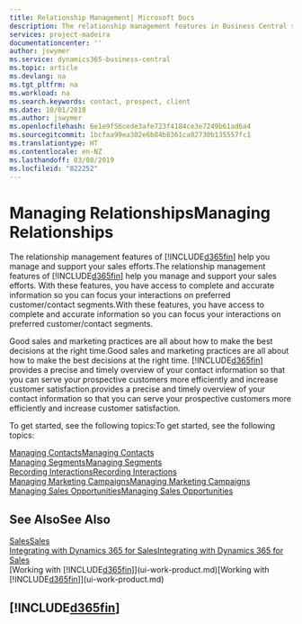 ```yaml
---
title: Relationship Management| Microsoft Docs
description: The relationship management features in Business Central support your sales efforts and let you access information about contacts and prospects so you can serve customers efficiently.
services: project-madeira
documentationcenter: ''
author: jswymer
ms.service: dynamics365-business-central
ms.topic: article
ms.devlang: na
ms.tgt_pltfrm: na
ms.workload: na
ms.search.keywords: contact, prospect, client
ms.date: 10/01/2018
ms.author: jswymer
ms.openlocfilehash: 6e1e9f56cede3afe723f4184ce3e7249b61ad6a4
ms.sourcegitcommit: 1bcfaa99ea302e6b84b8361ca02730b135557fc1
ms.translationtype: HT
ms.contentlocale: en-NZ
ms.lasthandoff: 03/08/2019
ms.locfileid: "822252"
---
```

# <a name="managing-relationships"></a><span data-ttu-id="266fd-103">Managing Relationships</span><span class="sxs-lookup"><span data-stu-id="266fd-103">Managing Relationships</span></span>
<span data-ttu-id="266fd-104">The relationship management features of [!INCLUDE[d365fin](includes/d365fin_md.md)] help you manage and support your sales efforts.</span><span class="sxs-lookup"><span data-stu-id="266fd-104">The relationship management features of [!INCLUDE[d365fin](includes/d365fin_md.md)] help you manage and support your sales efforts.</span></span> <span data-ttu-id="266fd-105">With these features, you have access to complete and accurate information so you can focus your interactions on preferred customer/contact segments.</span><span class="sxs-lookup"><span data-stu-id="266fd-105">With these features, you have access to complete and accurate information so you can focus your interactions on preferred customer/contact segments.</span></span>

<span data-ttu-id="266fd-106">Good sales and marketing practices are all about how to make the best decisions at the right time.</span><span class="sxs-lookup"><span data-stu-id="266fd-106">Good sales and marketing practices are all about how to make the best decisions at the right time.</span></span> [!INCLUDE[d365fin](includes/d365fin_md.md)] <span data-ttu-id="266fd-107">provides a precise and timely overview of your contact information so that you can serve your prospective customers more efficiently and increase customer satisfaction.</span><span class="sxs-lookup"><span data-stu-id="266fd-107">provides a precise and timely overview of your contact information so that you can serve your prospective customers more efficiently and increase customer satisfaction.</span></span>

<span data-ttu-id="266fd-108">To get started, see the following topics:</span><span class="sxs-lookup"><span data-stu-id="266fd-108">To get started, see the following topics:</span></span>

[<span data-ttu-id="266fd-109">Managing Contacts</span><span class="sxs-lookup"><span data-stu-id="266fd-109">Managing Contacts</span></span>](marketing-contacts.md)  
[<span data-ttu-id="266fd-110">Managing Segments</span><span class="sxs-lookup"><span data-stu-id="266fd-110">Managing Segments</span></span>](marketing-segments.md)  
[<span data-ttu-id="266fd-111">Recording Interactions</span><span class="sxs-lookup"><span data-stu-id="266fd-111">Recording Interactions</span></span>](marketing-interactions.md)  
[<span data-ttu-id="266fd-112">Managing Marketing Campaigns</span><span class="sxs-lookup"><span data-stu-id="266fd-112">Managing Marketing Campaigns</span></span>](marketing-campaigns.md)  
[<span data-ttu-id="266fd-113">Managing Sales Opportunities</span><span class="sxs-lookup"><span data-stu-id="266fd-113">Managing Sales Opportunities</span></span>](marketing-manage-sales-opportunities.md)

## <a name="see-also"></a><span data-ttu-id="266fd-114">See Also</span><span class="sxs-lookup"><span data-stu-id="266fd-114">See Also</span></span>
[<span data-ttu-id="266fd-115">Sales</span><span class="sxs-lookup"><span data-stu-id="266fd-115">Sales</span></span>](sales-manage-sales.md)  
[<span data-ttu-id="266fd-116">Integrating with Dynamics 365 for Sales</span><span class="sxs-lookup"><span data-stu-id="266fd-116">Integrating with Dynamics 365 for Sales</span></span>](marketing-integrate-dynamicscrm.md)  
<span data-ttu-id="266fd-117">[Working with [!INCLUDE[d365fin](includes/d365fin_md.md)]](ui-work-product.md)</span><span class="sxs-lookup"><span data-stu-id="266fd-117">[Working with [!INCLUDE[d365fin](includes/d365fin_md.md)]](ui-work-product.md)</span></span>  

## [!INCLUDE[d365fin](includes/free_trial_md.md)]  
